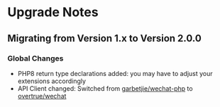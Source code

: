 # Upgrade Notes

## Migrating from Version 1.x to Version 2.0.0

### Global Changes
- PHP8 return type declarations added: you may have to adjust your extensions accordingly
- API Client changed: Switched from [garbetjie/wechat-php](https://github.com/garbetjie/wechat-php) to [overtrue/wechat](https://github.com/overtrue/wechat)